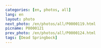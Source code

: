 ```yaml
---
categories: [en, photos, all]
lang: en
layout: photo
next_photo: /en/photos/all/P0000119.html
picname: P0000121
prev_photo: /en/photos/all/P0000124.html
tags: [Dead Springbock]
---
```

